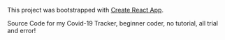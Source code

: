 This project was bootstrapped with [Create React App](https://github.com/facebook/create-react-app).

Source Code for my Covid-19 Tracker, beginner coder, no tutorial, all trial and error!